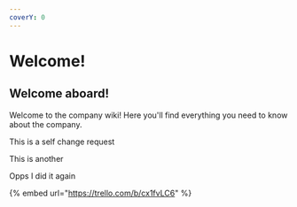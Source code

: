 ```yaml
---
coverY: 0
---
```


# Welcome!

## Welcome aboard!

Welcome to the company wiki! Here you'll find everything you need to know about the company.

This is a self change request

This is another

Opps I did it again

{% embed url="https://trello.com/b/cx1fvLC6" %}
